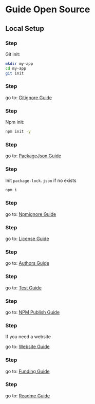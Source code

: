 # Guide Open Source

[1]: /guides/license/
[2]: /guides/authors/
[3]: /guides/gitignore/
[4]: /guides/npmignore/
[5]: /guides/readme/
[6]: /guides/package-json/
[7]: /guides/website/
[8]: /guides/test/
[9]: /guides/npm-publish/
[10]: /guides/funding/

## Local Setup

### Step

Git init:

```bash
mkdir my-app
cd my-app
git init
```

### Step

go to: [Gitignore Guide][3]

### Step

Npm init:

```bash
npm init -y
```

### Step

go to: [PackageJson Guide][6]

### Step

Init `package-lock.json` if no exists

```bash
npm i
```

### Step

go to: [Npmignore Guide][4]

### Step

go to: [License Guide][1]

### Step

go to: [Authors Guide][2]

### Step

go to: [Test Guide][8]

### Step

go to: [NPM Publish Guide][9]

### Step

If you need a website

go to: [Website Guide][7]

### Step

go to: [Funding Guide][10]

### Step

go to: [Readme Guide][5]